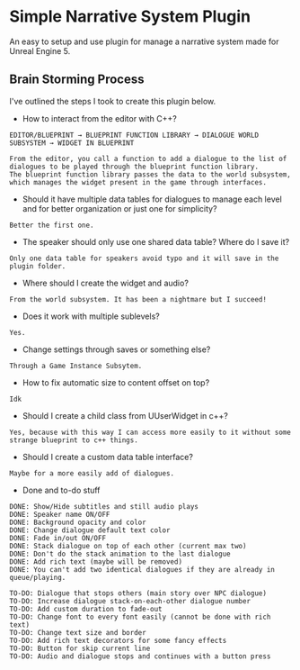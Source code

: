 # Simple Narrative System Plugin
 
An easy to setup and use plugin for manage a narrative system made for Unreal Engine 5.
## Brain Storming Process

I've outlined the steps I took to create this plugin below.

- How to interact from the editor with C++?

```
EDITOR/BLUEPRINT → BLUEPRINT FUNCTION LIBRARY → DIALOGUE WORLD SUBSYSTEM → WIDGET IN BLUEPRINT

From the editor, you call a function to add a dialogue to the list of dialogues to be played through the blueprint function library.  
The blueprint function library passes the data to the world subsystem, which manages the widget present in the game through interfaces.
```

- Should it have multiple data tables for dialogues to manage each level and for better organization or just one for simplicity?

```
Better the first one.
```

- The speaker should only use one shared data table? Where do I save it?  
```
Only one data table for speakers avoid typo and it will save in the plugin folder.
```

- Where should I create the widget and audio?

```
From the world subsystem. It has been a nightmare but I succeed!
```

- Does it work with multiple sublevels?

```
Yes.
```

- Change settings through saves or something else?

```
Through a Game Instance Subsytem.
```

- How to fix automatic size to content offset on top?

```
Idk
```

- Should I create a child class from UUserWidget in c++?

```
Yes, because with this way I can access more easily to it without some strange blueprint to c++ things.
```

- Should I create a custom data table interface?

```
Maybe for a more easily add of dialogues.
```

- Done and to-do stuff
```
DONE: Show/Hide subtitles and still audio plays
DONE: Speaker name ON/OFF
DONE: Background opacity and color
DONE: Change dialogue default text color
DONE: Fade in/out ON/OFF
DONE: Stack dialogue on top of each other (current max two)
DONE: Don't do the stack animation to the last dialogue
DONE: Add rich text (maybe will be removed)
DONE: You can't add two identical dialogues if they are already in queue/playing.

TO-DO: Dialogue that stops others (main story over NPC dialogue)
TO-DO: Increase dialogue stack-on-each-other dialogue number
TO-DO: Add custom duration to fade-out
TO-DO: Change font to every font easily (cannot be done with rich text)
TO-DO: Change text size and border
TO-DO: Add rich text decorators for some fancy effects
TO-DO: Button for skip current line
TO-DO: Audio and dialogue stops and continues with a button press
```
